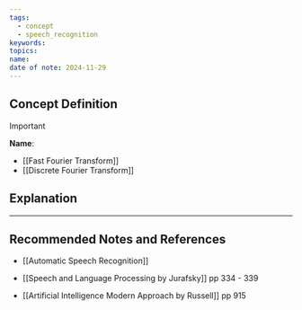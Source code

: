 ```yaml
---
tags:
  - concept
  - speech_recognition
keywords: 
topics: 
name: 
date of note: 2024-11-29
---
```


## Concept Definition

>[!important]
>**Name**: 


- [[Fast Fourier Transform]]
- [[Discrete Fourier Transform]]


## Explanation





-----------
##  Recommended Notes and References

- [[Automatic Speech Recognition]]

- [[Speech and Language Processing by Jurafsky]] pp 334 - 339
- [[Artificial Intelligence Modern Approach by Russell]] pp 915